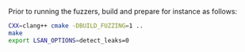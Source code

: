Prior to running the fuzzers, build and prepare for instance as follows:
```sh
CXX=clang++ cmake -DBUILD_FUZZING=1 ..
make
export LSAN_OPTIONS=detect_leaks=0
```